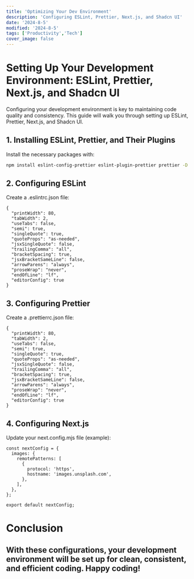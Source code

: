 ```yaml
---
title: 'Optimizing Your Dev Environment'
description: 'Configuring ESLint, Prettier, Next.js, and Shadcn UI'
date: '2024-8-5'
modified: '2024-8-5'
tags: ['Productivity','Tech']
cover_image: false
---
```

# Setting Up Your Development Environment: ESLint, Prettier, Next.js, and Shadcn UI

Configuring your development environment is key to maintaining code quality and consistency. This guide will walk you through setting up ESLint, Prettier, Next.js, and Shadcn UI.

## 1. Installing ESLint, Prettier, and Their Plugins

Install the necessary packages with:

```bash
npm install eslint-config-prettier eslint-plugin-prettier prettier -D
```
## 2. Configuring ESLint
Create a .eslintrc.json file:
```
{
  "printWidth": 80,
  "tabWidth": 2,
  "useTabs": false,
  "semi": true,
  "singleQuote": true,
  "quoteProps": "as-needed",
  "jsxSingleQuote": false,
  "trailingComma": "all",
  "bracketSpacing": true,
  "jsxBracketSameLine": false,
  "arrowParens": "always",
  "proseWrap": "never",
  "endOfLine": "lf",
  "editorConfig": true
}
```
## 3. Configuring Prettier
Create a .prettierrc.json file:
```
{
  "printWidth": 80,
  "tabWidth": 2,
  "useTabs": false,
  "semi": true,
  "singleQuote": true,
  "quoteProps": "as-needed",
  "jsxSingleQuote": false,
  "trailingComma": "all",
  "bracketSpacing": true,
  "jsxBracketSameLine": false,
  "arrowParens": "always",
  "proseWrap": "never",
  "endOfLine": "lf",
  "editorConfig": true
}
```
## 4. Configuring Next.js
Update your next.config.mjs file (example):
```
const nextConfig = {
  images: {
    remotePatterns: [
      {
        protocol: 'https',
        hostname: 'images.unsplash.com',
      },
    ],
  },
};

export default nextConfig;
```
# Conclusion
With these configurations, your development environment will be set up for clean, consistent, and efficient coding. Happy coding!
---

